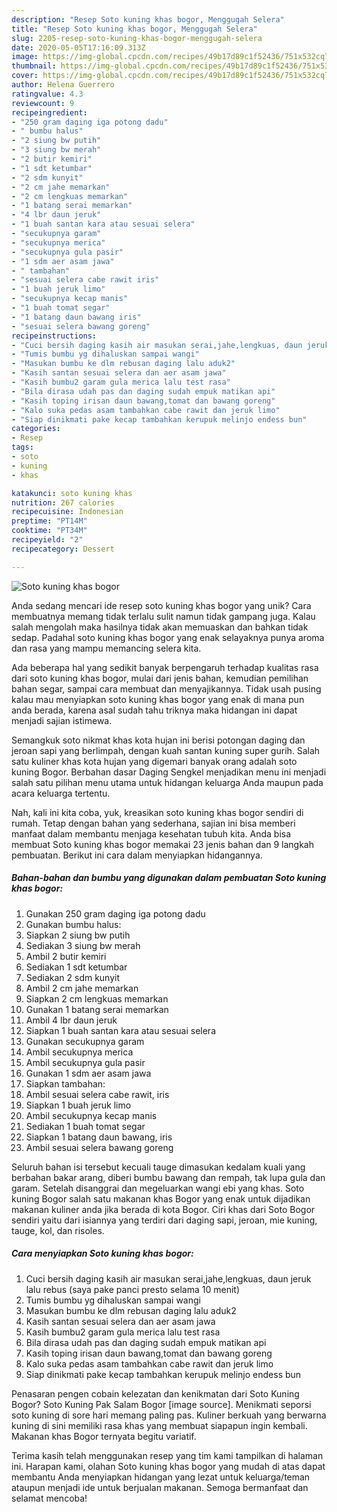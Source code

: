 ```yaml
---
description: "Resep Soto kuning khas bogor, Menggugah Selera"
title: "Resep Soto kuning khas bogor, Menggugah Selera"
slug: 2205-resep-soto-kuning-khas-bogor-menggugah-selera
date: 2020-05-05T17:16:09.313Z
image: https://img-global.cpcdn.com/recipes/49b17d89c1f52436/751x532cq70/soto-kuning-khas-bogor-foto-resep-utama.jpg
thumbnail: https://img-global.cpcdn.com/recipes/49b17d89c1f52436/751x532cq70/soto-kuning-khas-bogor-foto-resep-utama.jpg
cover: https://img-global.cpcdn.com/recipes/49b17d89c1f52436/751x532cq70/soto-kuning-khas-bogor-foto-resep-utama.jpg
author: Helena Guerrero
ratingvalue: 4.3
reviewcount: 9
recipeingredient:
- "250 gram daging iga potong dadu"
- " bumbu halus"
- "2 siung bw putih"
- "3 siung bw merah"
- "2 butir kemiri"
- "1 sdt ketumbar"
- "2 sdm kunyit"
- "2 cm jahe memarkan"
- "2 cm lengkuas memarkan"
- "1 batang serai memarkan"
- "4 lbr daun jeruk"
- "1 buah santan kara atau sesuai selera"
- "secukupnya garam"
- "secukupnya merica"
- "secukupnya gula pasir"
- "1 sdm aer asam jawa"
- " tambahan"
- "sesuai selera cabe rawit iris"
- "1 buah jeruk limo"
- "secukupnya kecap manis"
- "1 buah tomat segar"
- "1 batang daun bawang iris"
- "sesuai selera bawang goreng"
recipeinstructions:
- "Cuci bersih daging kasih air masukan serai,jahe,lengkuas, daun jeruk lalu rebus (saya pake panci presto selama 10 menit)"
- "Tumis bumbu yg dihaluskan sampai wangi"
- "Masukan bumbu ke dlm rebusan daging lalu aduk2"
- "Kasih santan sesuai selera dan aer asam jawa"
- "Kasih bumbu2 garam gula merica lalu test rasa"
- "Bila dirasa udah pas dan daging sudah empuk matikan api"
- "Kasih toping irisan daun bawang,tomat dan bawang goreng"
- "Kalo suka pedas asam tambahkan cabe rawit dan jeruk limo"
- "Siap dinikmati pake kecap tambahkan kerupuk melinjo endess bun"
categories:
- Resep
tags:
- soto
- kuning
- khas

katakunci: soto kuning khas 
nutrition: 267 calories
recipecuisine: Indonesian
preptime: "PT14M"
cooktime: "PT34M"
recipeyield: "2"
recipecategory: Dessert

---
```



![Soto kuning khas bogor](https://img-global.cpcdn.com/recipes/49b17d89c1f52436/751x532cq70/soto-kuning-khas-bogor-foto-resep-utama.jpg)

Anda sedang mencari ide resep soto kuning khas bogor yang unik? Cara membuatnya memang tidak terlalu sulit namun tidak gampang juga. Kalau salah mengolah maka hasilnya tidak akan memuaskan dan bahkan tidak sedap. Padahal soto kuning khas bogor yang enak selayaknya punya aroma dan rasa yang mampu memancing selera kita.

Ada beberapa hal yang sedikit banyak berpengaruh terhadap kualitas rasa dari soto kuning khas bogor, mulai dari jenis bahan, kemudian pemilihan bahan segar, sampai cara membuat dan menyajikannya. Tidak usah pusing kalau mau menyiapkan soto kuning khas bogor yang enak di mana pun anda berada, karena asal sudah tahu triknya maka hidangan ini dapat menjadi sajian istimewa.

Semangkuk soto nikmat khas kota hujan ini berisi potongan daging dan jeroan sapi yang berlimpah, dengan kuah santan kuning super gurih. Salah satu kuliner khas kota hujan yang digemari banyak orang adalah soto kuning Bogor. Berbahan dasar Daging Sengkel menjadikan menu ini menjadi salah satu pilihan menu utama untuk hidangan keluarga Anda maupun pada acara keluarga tertentu.


Nah, kali ini kita coba, yuk, kreasikan soto kuning khas bogor sendiri di rumah. Tetap dengan bahan yang sederhana, sajian ini bisa memberi manfaat dalam membantu menjaga kesehatan tubuh kita. Anda bisa membuat Soto kuning khas bogor memakai 23 jenis bahan dan 9 langkah pembuatan. Berikut ini cara dalam menyiapkan hidangannya.

<!--inarticleads1-->

##### Bahan-bahan dan bumbu yang digunakan dalam pembuatan Soto kuning khas bogor:

1. Gunakan 250 gram daging iga potong dadu
1. Gunakan  bumbu halus:
1. Siapkan 2 siung bw putih
1. Sediakan 3 siung bw merah
1. Ambil 2 butir kemiri
1. Sediakan 1 sdt ketumbar
1. Sediakan 2 sdm kunyit
1. Ambil 2 cm jahe memarkan
1. Siapkan 2 cm lengkuas memarkan
1. Gunakan 1 batang serai memarkan
1. Ambil 4 lbr daun jeruk
1. Siapkan 1 buah santan kara atau sesuai selera
1. Gunakan secukupnya garam
1. Ambil secukupnya merica
1. Ambil secukupnya gula pasir
1. Gunakan 1 sdm aer asam jawa
1. Siapkan  tambahan:
1. Ambil sesuai selera cabe rawit, iris
1. Siapkan 1 buah jeruk limo
1. Ambil secukupnya kecap manis
1. Sediakan 1 buah tomat segar
1. Siapkan 1 batang daun bawang, iris
1. Ambil sesuai selera bawang goreng


Seluruh bahan isi tersebut kecuali tauge dimasukan kedalam kuali yang berbahan bakar arang, diberi bumbu bawang dan rempah, tak lupa gula dan garam. Setelah disanggrai dan megeluarkan wangi ebi yang khas. Soto kuning Bogor salah satu makanan khas Bogor yang enak untuk dijadikan makanan kuliner anda jika berada di kota Bogor. Ciri khas dari Soto Bogor sendiri yaitu dari isiannya yang terdiri dari daging sapi, jeroan, mie kuning, tauge, kol, dan risoles. 

<!--inarticleads2-->

##### Cara menyiapkan Soto kuning khas bogor:

1. Cuci bersih daging kasih air masukan serai,jahe,lengkuas, daun jeruk lalu rebus (saya pake panci presto selama 10 menit)
1. Tumis bumbu yg dihaluskan sampai wangi
1. Masukan bumbu ke dlm rebusan daging lalu aduk2
1. Kasih santan sesuai selera dan aer asam jawa
1. Kasih bumbu2 garam gula merica lalu test rasa
1. Bila dirasa udah pas dan daging sudah empuk matikan api
1. Kasih toping irisan daun bawang,tomat dan bawang goreng
1. Kalo suka pedas asam tambahkan cabe rawit dan jeruk limo
1. Siap dinikmati pake kecap tambahkan kerupuk melinjo endess bun


Penasaran pengen cobain kelezatan dan kenikmatan dari Soto Kuning Bogor? Soto Kuning Pak Salam Bogor [image source]. Menikmati seporsi soto kuning di sore hari memang paling pas. Kuliner berkuah yang berwarna kuning di sini memiliki rasa khas yang membuat siapapun ingin kembali. Makanan khas Bogor ternyata begitu variatif. 

Terima kasih telah menggunakan resep yang tim kami tampilkan di halaman ini. Harapan kami, olahan Soto kuning khas bogor yang mudah di atas dapat membantu Anda menyiapkan hidangan yang lezat untuk keluarga/teman ataupun menjadi ide untuk berjualan makanan. Semoga bermanfaat dan selamat mencoba!
